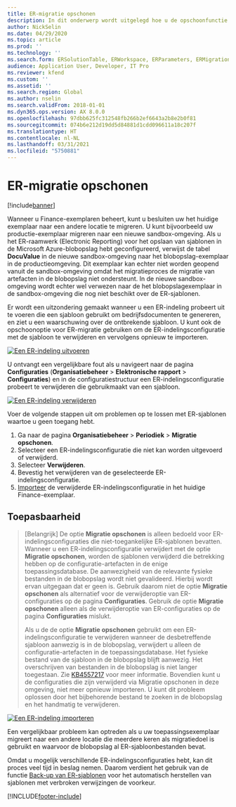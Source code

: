```yaml
---
title: ER-migratie opschonen
description: In dit onderwerp wordt uitgelegd hoe u de opschoonfunctie voor de ER-migratie kunt gebruiken om problemen met ER-sjablonen op te lossen.
author: NickSelin
ms.date: 04/29/2020
ms.topic: article
ms.prod: ''
ms.technology: ''
ms.search.form: ERSolutionTable, ERWorkspace, ERParameters, ERMigrationCleanup
audience: Application User, Developer, IT Pro
ms.reviewer: kfend
ms.custom: ''
ms.assetid: ''
ms.search.region: Global
ms.author: nselin
ms.search.validFrom: 2018-01-01
ms.dyn365.ops.version: AX 8.0.0
ms.openlocfilehash: 97dbb625fc312548fb266b2ef6643a2b8e2b0f81
ms.sourcegitcommit: 074b6e212d19dd5d84881d1cdd096611a18c207f
ms.translationtype: HT
ms.contentlocale: nl-NL
ms.lasthandoff: 03/31/2021
ms.locfileid: "5750881"
---
```

# <a name="er-migration-cleanup"></a>ER-migratie opschonen 

[!include[banner](../includes/banner.md)]

Wanneer u Finance-exemplaren beheert, kunt u besluiten uw het huidige exemplaar naar een andere locatie te migreren. U kunt bijvoorbeeld uw productie-exemplaar migreren naar een nieuwe sandbox-omgeving. Als u het ER-raamwerk (Electronic Reporting) voor het opslaan van sjablonen in de Microsoft Azure-blobopslag hebt geconfigureerd, verwijst de tabel **DocuValue** in de nieuwe sandbox-omgeving naar het blobopslag-exemplaar in de productieomgeving. Dit exemplaar kan echter niet worden geopend vanuit de sandbox-omgeving omdat het migratieproces de migratie van artefacten in de blobopslag niet ondersteunt. In de nieuwe sandbox-omgeving wordt echter wel verwezen naar de het blobopslagexemplaar in de sandbox-omgeving die nog niet beschikt over de ER-sjablonen.

Er wordt een uitzondering gemaakt wanneer u een ER-indeling probeert uit te voeren die een sjabloon gebruikt om bedrijfsdocumenten te genereren, en ziet u een waarschuwing over de ontbrekende sjabloon. U kunt ook de opschoonoptie voor ER-migratie gebruiken om de ER-indelingsconfiguratie met de sjabloon te verwijderen en vervolgens opnieuw te importeren.

[![Een ER-indeling uitvoeren](./media/er-migration-cleanup-run.png)](./media/er-migration-cleanup-run.png)

U ontvangt een vergelijkbare fout als u navigeert naar de pagina **Configuraties** (**Organisatiebeheer** \> **Elektronische rapport** \> **Configuraties**) en in de configuratiestructuur een ER-indelingsconfiguratie probeert te verwijderen die gebruikmaakt van een sjabloon.

[![Een ER-indeling verwijderen](./media/er-migration-cleanup-delete.png)](./media/er-migration-cleanup-delete.png)

Voer de volgende stappen uit om problemen op te lossen met ER-sjablonen waartoe u geen toegang hebt.

1.  Ga naar de pagina **Organisatiebeheer** \> **Periodiek** \> **Migratie opschonen**.
2.  Selecteer een ER-indelingsconfiguratie die niet kan worden uitgevoerd of verwijderd.
3.  Selecteer **Verwijderen**.
4.  Bevestig het verwijderen van de geselecteerde ER-indelingsconfiguratie.
5.  [Importeer](download-electronic-reporting-configuration-lcs.md) de verwijderde ER-indelingsconfiguratie in het huidige Finance-exemplaar.

## <a name="applicability"></a>Toepasbaarheid

> [Belangrijk] De optie **Migratie opschonen** is alleen bedoeld voor ER-indelingsconfiguraties die niet-toegankelijke ER-sjablonen bevatten. Wanneer u een ER-indelingsconfiguratie verwijdert met de optie **Migratie opschonen**, worden de sjablonen verwijderd die betrekking hebben op de configuratie-artefacten in de enige toepassingsdatabase. De aanwezigheid van de relevante fysieke bestanden in de blobopslag wordt niet gevalideerd. Hierbij wordt ervan uitgegaan dat er geen is. Gebruik daarom niet de optie **Migratie opschonen** als alternatief voor de verwijderoptie van ER-configuraties op de pagina **Configuraties**. Gebruik de optie **Migratie opschonen** alleen als de verwijderoptie van ER-configuraties op de pagina **Configuraties** mislukt.
>
> Als u de de optie **Migratie opschonen** gebruikt om een ER-indelingsconfiguratie te verwijderen wanneer de desbetreffende sjabloon aanwezig is in de blobopslag, verwijdert u alleen de configuratie-artefacten in de toepassingsdatabase. Het fysieke bestand van de sjabloon in de blobopslag blijft aanwezig. Het overschrijven van bestanden in de blobopslag is niet langer toegestaan. Zie [KB4557217](https://fix.lcs.dynamics.com/Issue/Details?kb=4557217) voor meer informatie. Bovendien kunt u de configuraties die zijn verwijderd via Migratie opschonen in deze omgeving, niet meer opnieuw importeren. U kunt dit probleem oplossen door het bijbehorende bestand te zoeken in de blobopslag en het handmatig te verwijderen.

[![Een ER-indeling importeren](./media/er-migration-cleanup-import.png)](./media/er-migration-cleanup-import.png)

Een vergelijkbaar probleem kan optreden als u uw toepassingsexemplaar migreert naar een andere locatie die meerdere keren als migratiedoel is gebruikt en waarvoor de blobopslag al ER-sjabloonbestanden bevat.

Omdat u mogelijk verschillende ER-indelingsconfiguraties hebt, kan dit proces veel tijd in beslag nemen. Daarom verdient het gebruik van de functie [Back-up van ER-sjablonen](er-backup-storage-templates.md) voor het automatisch herstellen van sjablonen met verbroken verwijzingen de voorkeur.


[!INCLUDE[footer-include](../../../includes/footer-banner.md)]